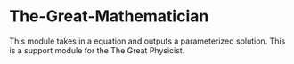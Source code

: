 # The-Great-Mathematician
This module takes in a equation and outputs a parameterized solution.  This is a support module for the The Great Physicist.

